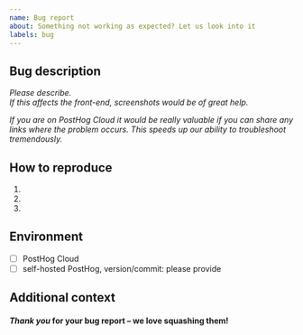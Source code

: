```yaml
---
name: Bug report
about: Something not working as expected? Let us look into it
labels: bug
---
```


## Bug description

*Please describe.*  
*If this affects the front-end, screenshots would be of great help.*  

*If you are on PostHog Cloud it would be really valuable if you can share any links where the problem occurs. This speeds up our ability to troubleshoot tremendously.* 

## How to reproduce


1.
2.
3.

## Environment

- [ ] PostHog Cloud
- [ ] self-hosted PostHog, version/commit: please provide

## Additional context



#### *Thank you* for your bug report – we love squashing them!
